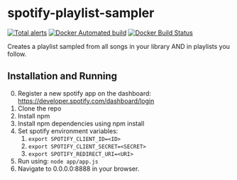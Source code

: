 # spotify-playlist-sampler
[![Total alerts](https://img.shields.io/lgtm/alerts/g/JosiahOne/spotify-playlist-sampler.svg?logo=lgtm&logoWidth=18)](https://lgtm.com/projects/g/JosiahOne/spotify-playlist-sampler/alerts/)
[![Docker Automated build](https://img.shields.io/docker/automated/jsbruner/www.svg)](https://hub.docker.com/r/jsbruner/spotify-playlist-sampler/)
[![Docker Build Status](https://img.shields.io/docker/build/jsbruner/www.svg)](https://hub.docker.com/r/jsbruner/spotify-playlist-sampler/)

Creates a playlist sampled from all songs in your library AND in playlists you follow.

## Installation and Running
0. Register a new spotify app on the dashboard: https://developer.spotify.com/dashboard/login
1. Clone the repo
2. Install npm
3. Install npm dependencies using npm install
4. Set spotify environment variables:
    1. `export SPOTIFY_CLIENT_ID=<ID>`
    2. `export SPOTIFY_CLIENT_SECRET=<SECRET>`
    3. `export SPOTIFY_REDIRECT_URI=<URI>`
5. Run using: `node app/app.js`
6. Navigate to 0.0.0.0:8888 in your browser.
